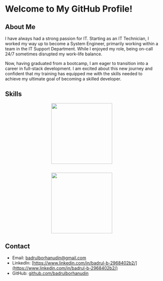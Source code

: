 # Welcome to My GitHub Profile!

## About Me
I have always had a strong passion for IT. Starting as an IT Technician, I worked my way up to become a System Engineer, primarily working within a team in the IT Support Department. While I enjoyed my role, being on-call 24/7 sometimes disrupted my work-life balance.

Now, having graduated from a bootcamp, I am eager to transition into a career in full-stack development. I am excited about this new journey and confident that my training has equipped me with the skills needed to achieve my ultimate goal of becoming a skilled developer.

## Skills
<div align="center">
  <a href="https://github.com/badrulborhanudin/github-readme-stats">
    <img height=200 align="center" src="https://github-readme-stats.vercel.app/api?username=badrulborhanudin&show_icons=true&theme=codeSTACKr"/>
  </a>
    
## 
    
  <a href="https://github.com/badrulborhanudin/convoychat">
    <img height=200 align="center" src="https://github-readme-stats.vercel.app/api/top-langs?username=badrulborhanudin&theme=codeSTACKr&layout=compact&langs_count=8&card_width=320"/>
  </a>
</div>


## Contact
- Email: [badrulborhanudin@gmail.com](mailto:badrulborhanudin@gmail.com)
- LinkedIn: [https://www.linkedin.com/in/badrul-b-2968402b2/](https://www.linkedin.com/in/badrul-b-2968402b2/)
- GitHub: [github.com/badrulborhanudin](https://github.com/badrulborhanudin)

